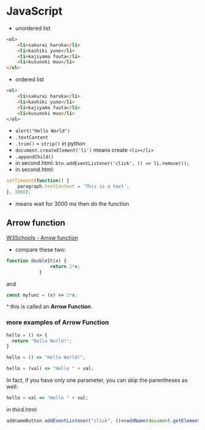 # JavaScript

- unordered list
```html
<ul>
    <li>sakurai haruka</li>
    <li>kashiki yuno</li>
    <li>kajiyama fuuta</li>
    <li>kusunoki muu</li>    
</ul>
```
- ordered list
```html
<ol>
    <li>sakurai haruka</li>
    <li>kashiki yuno</li>
    <li>kajiyama fuuta</li>
    <li>kusunoki muu</li>    
</ol>
```
- `alert("Hello World")`
- `.textContent`
- `.trim()` = `strip()` in python
- `document.createElement('li')` means create `<li></li>`
- `.appendChild()`
- in second.html: `btn.addEventListener('click', () => li.remove());`
- in second.html: 
```javascript
setTimeout(function() {
    paragraph.textContent = 'This is a text';
}, 3000);
```
- means wait for 3000 ms then do the function

## Arrow function
[W3Schools - Arrow function](https://www.w3schools.com/js/js_arrow_function.asp)

- compare these two:
```javascript
function doubleIt(x) {
                return 2*x;
            }
```
and
```javascript
const myfunc = (x) => 2*x;
```
^ this is called an **Arrow Function**.

### more examples of Arrow Function
```javascript
hello = () => {
  return "Hello World!";
} 
```
```javascript
hello = () => "Hello World!"; 
```
```javascript
hello = (val) => "Hello " + val; 
```

In fact, if you have only one parameter, you can skip the parentheses as well:
```javascript
hello = val => "Hello " + val; 
```

in third.html:
```javascript
addnameButton.addEventListener("click", ()=>addName(document.getElementById('nameInput').value));
```
